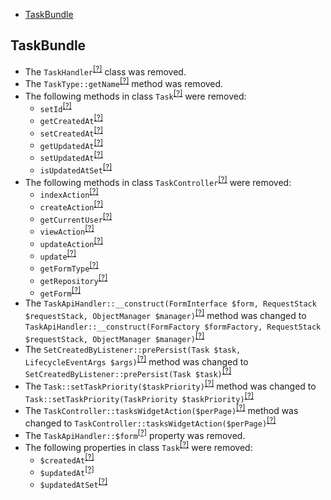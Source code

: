 - [TaskBundle](#taskbundle)

TaskBundle
----------
* The `TaskHandler`<sup>[[?]](https://github.com/oroinc/OroCRMTaskBundle/tree/3.0.0/Form/Handler/TaskHandler.php#L14 "Oro\Bundle\TaskBundle\Form\Handler\TaskHandler")</sup> class was removed.
* The `TaskType::getName`<sup>[[?]](https://github.com/oroinc/OroCRMTaskBundle/tree/3.0.0/Form/Type/TaskType.php#L107 "Oro\Bundle\TaskBundle\Form\Type\TaskType::getName")</sup> method was removed.
* The following methods in class `Task`<sup>[[?]](https://github.com/oroinc/OroCRMTaskBundle/tree/3.0.0/Entity/Task.php#L223 "Oro\Bundle\TaskBundle\Entity\Task")</sup> were removed:
   - `setId`<sup>[[?]](https://github.com/oroinc/OroCRMTaskBundle/tree/3.0.0/Entity/Task.php#L223 "Oro\Bundle\TaskBundle\Entity\Task::setId")</sup>
   - `getCreatedAt`<sup>[[?]](https://github.com/oroinc/OroCRMTaskBundle/tree/3.0.0/Entity/Task.php#L407 "Oro\Bundle\TaskBundle\Entity\Task::getCreatedAt")</sup>
   - `setCreatedAt`<sup>[[?]](https://github.com/oroinc/OroCRMTaskBundle/tree/3.0.0/Entity/Task.php#L416 "Oro\Bundle\TaskBundle\Entity\Task::setCreatedAt")</sup>
   - `getUpdatedAt`<sup>[[?]](https://github.com/oroinc/OroCRMTaskBundle/tree/3.0.0/Entity/Task.php#L426 "Oro\Bundle\TaskBundle\Entity\Task::getUpdatedAt")</sup>
   - `setUpdatedAt`<sup>[[?]](https://github.com/oroinc/OroCRMTaskBundle/tree/3.0.0/Entity/Task.php#L436 "Oro\Bundle\TaskBundle\Entity\Task::setUpdatedAt")</sup>
   - `isUpdatedAtSet`<sup>[[?]](https://github.com/oroinc/OroCRMTaskBundle/tree/3.0.0/Entity/Task.php#L451 "Oro\Bundle\TaskBundle\Entity\Task::isUpdatedAtSet")</sup>
* The following methods in class `TaskController`<sup>[[?]](https://github.com/oroinc/OroCRMTaskBundle/tree/3.0.0/Controller/TaskController.php#L36 "Oro\Bundle\TaskBundle\Controller\TaskController")</sup> were removed:
   - `indexAction`<sup>[[?]](https://github.com/oroinc/OroCRMTaskBundle/tree/3.0.0/Controller/TaskController.php#L36 "Oro\Bundle\TaskBundle\Controller\TaskController::indexAction")</sup>
   - `createAction`<sup>[[?]](https://github.com/oroinc/OroCRMTaskBundle/tree/3.0.0/Controller/TaskController.php#L71 "Oro\Bundle\TaskBundle\Controller\TaskController::createAction")</sup>
   - `getCurrentUser`<sup>[[?]](https://github.com/oroinc/OroCRMTaskBundle/tree/3.0.0/Controller/TaskController.php#L89 "Oro\Bundle\TaskBundle\Controller\TaskController::getCurrentUser")</sup>
   - `viewAction`<sup>[[?]](https://github.com/oroinc/OroCRMTaskBundle/tree/3.0.0/Controller/TaskController.php#L101 "Oro\Bundle\TaskBundle\Controller\TaskController::viewAction")</sup>
   - `updateAction`<sup>[[?]](https://github.com/oroinc/OroCRMTaskBundle/tree/3.0.0/Controller/TaskController.php#L138 "Oro\Bundle\TaskBundle\Controller\TaskController::updateAction")</sup>
   - `update`<sup>[[?]](https://github.com/oroinc/OroCRMTaskBundle/tree/3.0.0/Controller/TaskController.php#L188 "Oro\Bundle\TaskBundle\Controller\TaskController::update")</sup>
   - `getFormType`<sup>[[?]](https://github.com/oroinc/OroCRMTaskBundle/tree/3.0.0/Controller/TaskController.php#L214 "Oro\Bundle\TaskBundle\Controller\TaskController::getFormType")</sup>
   - `getRepository`<sup>[[?]](https://github.com/oroinc/OroCRMTaskBundle/tree/3.0.0/Controller/TaskController.php#L223 "Oro\Bundle\TaskBundle\Controller\TaskController::getRepository")</sup>
   - `getForm`<sup>[[?]](https://github.com/oroinc/OroCRMTaskBundle/tree/3.0.0/Controller/Api/Rest/TaskController.php#L180 "Oro\Bundle\TaskBundle\Controller\Api\Rest\TaskController::getForm")</sup>
* The `TaskApiHandler::__construct(FormInterface $form, RequestStack $requestStack, ObjectManager $manager)`<sup>[[?]](https://github.com/oroinc/OroCRMTaskBundle/tree/3.0.0/Form/Handler/TaskApiHandler.php#L36 "Oro\Bundle\TaskBundle\Form\Handler\TaskApiHandler")</sup> method was changed to `TaskApiHandler::__construct(FormFactory $formFactory, RequestStack $requestStack, ObjectManager $manager)`<sup>[[?]](https://github.com/oroinc/OroCRMTaskBundle/tree/3.1.0/Form/Handler/TaskApiHandler.php#L43 "Oro\Bundle\TaskBundle\Form\Handler\TaskApiHandler")</sup>
* The `SetCreatedByListener::prePersist(Task $task, LifecycleEventArgs $args)`<sup>[[?]](https://github.com/oroinc/OroCRMTaskBundle/tree/3.0.0/EventListener/SetCreatedByListener.php#L29 "Oro\Bundle\TaskBundle\EventListener\SetCreatedByListener")</sup> method was changed to `SetCreatedByListener::prePersist(Task $task)`<sup>[[?]](https://github.com/oroinc/OroCRMTaskBundle/tree/3.1.0/EventListener/SetCreatedByListener.php#L30 "Oro\Bundle\TaskBundle\EventListener\SetCreatedByListener")</sup>
* The `Task::setTaskPriority($taskPriority)`<sup>[[?]](https://github.com/oroinc/OroCRMTaskBundle/tree/3.0.0/Entity/Task.php#L303 "Oro\Bundle\TaskBundle\Entity\Task")</sup> method was changed to `Task::setTaskPriority(TaskPriority $taskPriority)`<sup>[[?]](https://github.com/oroinc/OroCRMTaskBundle/tree/3.1.0/Entity/Task.php#L266 "Oro\Bundle\TaskBundle\Entity\Task")</sup>
* The `TaskController::tasksWidgetAction($perPage)`<sup>[[?]](https://github.com/oroinc/OroCRMTaskBundle/tree/3.0.0/Controller/TaskController.php#L48 "Oro\Bundle\TaskBundle\Controller\TaskController")</sup> method was changed to `TaskController::tasksWidgetAction($perPage)`<sup>[[?]](https://github.com/oroinc/OroCRMTaskBundle/tree/3.1.0/Controller/TaskController.php#L33 "Oro\Bundle\TaskBundle\Controller\TaskController")</sup>
* The `TaskApiHandler::$form`<sup>[[?]](https://github.com/oroinc/OroCRMTaskBundle/tree/3.0.0/Form/Handler/TaskApiHandler.php#L18 "Oro\Bundle\TaskBundle\Form\Handler\TaskApiHandler::$form")</sup> property was removed.
* The following properties in class `Task`<sup>[[?]](https://github.com/oroinc/OroCRMTaskBundle/tree/3.0.0/Entity/Task.php#L192 "Oro\Bundle\TaskBundle\Entity\Task")</sup> were removed:
   - `$createdAt`<sup>[[?]](https://github.com/oroinc/OroCRMTaskBundle/tree/3.0.0/Entity/Task.php#L192 "Oro\Bundle\TaskBundle\Entity\Task::$createdAt")</sup>
   - `$updatedAt`<sup>[[?]](https://github.com/oroinc/OroCRMTaskBundle/tree/3.0.0/Entity/Task.php#L206 "Oro\Bundle\TaskBundle\Entity\Task::$updatedAt")</sup>
   - `$updatedAtSet`<sup>[[?]](https://github.com/oroinc/OroCRMTaskBundle/tree/3.0.0/Entity/Task.php#L211 "Oro\Bundle\TaskBundle\Entity\Task::$updatedAtSet")</sup>

